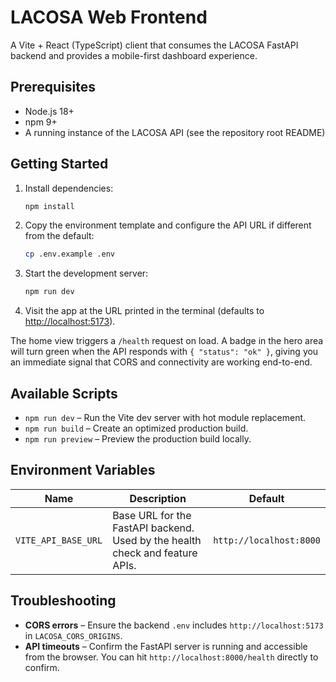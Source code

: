 # LACOSA Web Frontend

A Vite + React (TypeScript) client that consumes the LACOSA FastAPI backend and provides a mobile-first dashboard experience.

## Prerequisites

- Node.js 18+
- npm 9+
- A running instance of the LACOSA API (see the repository root README)

## Getting Started

1. Install dependencies:
   ```bash
   npm install
   ```
2. Copy the environment template and configure the API URL if different from the default:
   ```bash
   cp .env.example .env
   ```
3. Start the development server:
   ```bash
   npm run dev
   ```
4. Visit the app at the URL printed in the terminal (defaults to [http://localhost:5173](http://localhost:5173)).

The home view triggers a `/health` request on load. A badge in the hero area will turn green when the API responds with `{ "status": "ok" }`, giving you an immediate signal that CORS and connectivity are working end-to-end.

## Available Scripts

- `npm run dev` – Run the Vite dev server with hot module replacement.
- `npm run build` – Create an optimized production build.
- `npm run preview` – Preview the production build locally.

## Environment Variables

| Name | Description | Default |
| ---- | ----------- | ------- |
| `VITE_API_BASE_URL` | Base URL for the FastAPI backend. Used by the health check and feature APIs. | `http://localhost:8000` |

## Troubleshooting

- **CORS errors** – Ensure the backend `.env` includes `http://localhost:5173` in `LACOSA_CORS_ORIGINS`.
- **API timeouts** – Confirm the FastAPI server is running and accessible from the browser. You can hit `http://localhost:8000/health` directly to confirm.

